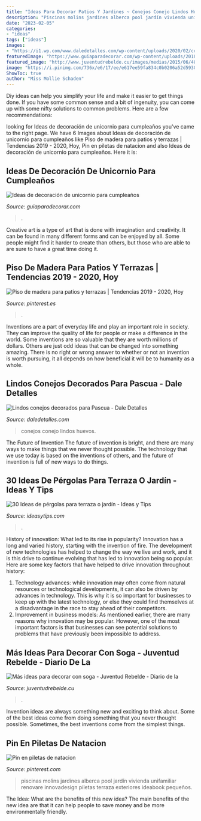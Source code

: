 ```yaml
---
title: "Ideas Para Decorar Patios Y Jardines ~ Conejos Conejo Lindos Huevos"
description: "Piscinas molins jardines alberca pool jardín vivienda unifamiliar renovare innovadesign piletas terraza exteriores ideabook pequeños"
date: "2023-02-05"
categories:
- "ideas"
tags: ["ideas"]
images:
- "https://i1.wp.com/www.daledetalles.com/wp-content/uploads/2020/02/conejos-decorados-para-pascua3-e1580866888922.jpg?resize=550%2C733&amp;ssl=1"
featuredImage: "https://www.guiaparadecorar.com/wp-content/uploads/2018/11/Ideas-de-decoracion-de-unicornio10.jpg"
featured_image: "http://www.juventudrebelde.cu/images/medias/2015/06/48478-fotografia-g.jpg"
image: "https://i.pinimg.com/736x/e6/17/ee/e617ee59fa834c0b0206a52d5930550a.jpg"
ShowToc: true
author: "Miss Mollie Schaden"
---
```



Diy ideas can help you simplify your life and make it easier to get things done. If you have some common sense and a bit of ingenuity, you can come up with some nifty solutions to common problems. Here are a few recommendations: 

	

		
looking for Ideas de decoración de unicornio para cumpleaños you've came to the right page. We have 6 Images about Ideas de decoración de unicornio para cumpleaños like Piso de madera para patios y terrazas | Tendencias 2019 - 2020, Hoy, Pin en piletas de natacion and also Ideas de decoración de unicornio para cumpleaños. Here it is:
		
    
## Ideas De Decoración De Unicornio Para Cumpleaños

<img loading=lazy src="https://www.guiaparadecorar.com/wp-content/uploads/2018/11/Ideas-de-decoracion-de-unicornio10.jpg" onerror="this.onerror=null;this.src='https://tse3.mm.bing.net/th?id=OIP.LyojVvVKUlA5vCQfShQ86wHaJ3&amp;pid=15.1';" alt="Ideas de decoración de unicornio para cumpleaños">

_Source: guiaparadecorar.com_

>. 

	

Creative art is a type of art that is done with imagination and creativity. It can be found in many different forms and can be enjoyed by all. Some people might find it harder to create than others, but those who are able to are sure to have a great time doing it.

    
## Piso De Madera Para Patios Y Terrazas | Tendencias 2019 - 2020, Hoy

<img loading=lazy src="https://i.pinimg.com/736x/e6/17/ee/e617ee59fa834c0b0206a52d5930550a.jpg" onerror="this.onerror=null;this.src='https://tse2.mm.bing.net/th?id=OIP.1S3TLk0vCr2wnZmwP82XpwHaI_&amp;pid=15.1';" alt="Piso de madera para patios y terrazas | Tendencias 2019 - 2020, Hoy">

_Source: pinterest.es_

>. 

	

Inventions are a part of everyday life and play an important role in society. They can improve the quality of life for people or make a difference in the world. Some inventions are so valuable that they are worth millions of dollars. Others are just odd ideas that can be changed into something amazing. There is no right or wrong answer to whether or not an invention is worth pursuing, it all depends on how beneficial it will be to humanity as a whole.

    
## Lindos Conejos Decorados Para Pascua - Dale Detalles

<img loading=lazy src="https://i1.wp.com/www.daledetalles.com/wp-content/uploads/2020/02/conejos-decorados-para-pascua3-e1580866888922.jpg?resize=550%2C733&amp;ssl=1" onerror="this.onerror=null;this.src='https://tse4.mm.bing.net/th?id=OIP.XwHI4B1DIjVFdj56CeE6twHaJ3&amp;pid=15.1';" alt="Lindos conejos decorados para Pascua - Dale Detalles">

_Source: daledetalles.com_

>conejos conejo lindos huevos. 

	

The Future of Invention
The future of invention is bright, and there are many ways to make things that we never thought possible. The technology that we use today is based on the inventions of others, and the future of invention is full of new ways to do things.

    
## 30 Ideas De Pérgolas Para Terraza O Jardín - Ideas Y Tips

<img loading=lazy src="https://ideasytips.com/wp-content/uploads/2020/11/pergola20.jpg" onerror="this.onerror=null;this.src='https://tse4.mm.bing.net/th?id=OIP.gNxVRyMn-cUn-rR_jVF1IwHaLI&amp;pid=15.1';" alt="30 Ideas de pérgolas para terraza o jardín - Ideas y Tips">

_Source: ideasytips.com_

>. 

	

History of innovation: What led to its rise in popularity?
Innovation has a long and varied history, starting with the invention of fire. The development of new technologies has helped to change the way we live and work, and it is this drive to continue evolving that has led to innovation being so popular. Here are some key factors that have helped to drive innovation throughout history: 
1) Technology advances: while innovation may often come from natural resources or technological developments, it can also be driven by advances in technology. This is why it is so important for businesses to keep up with the latest technology, or else they could find themselves at a disadvantage in the race to stay ahead of their competitors. 
2) Improvement in business models: As mentioned earlier, there are many reasons why innovation may be popular. However, one of the most important factors is that businesses can see potential solutions to problems that have previously been impossible to address.

    
## Más Ideas Para Decorar Con Soga - Juventud Rebelde - Diario De La

<img loading=lazy src="http://www.juventudrebelde.cu/images/medias/2015/06/48478-fotografia-g.jpg" onerror="this.onerror=null;this.src='https://tse3.mm.bing.net/th?id=OIP.PWwTVMUBElODLeIEqSNAYQHaLH&amp;pid=15.1';" alt="Más ideas para decorar con soga - Juventud Rebelde - Diario de la">

_Source: juventudrebelde.cu_

>. 

	

Invention ideas are always something new and exciting to think about. Some of the best ideas come from doing something that you never thought possible. Sometimes, the best inventions come from the simplest things.

    
## Pin En Piletas De Natacion

<img loading=lazy src="https://i.pinimg.com/736x/0e/f3/d0/0ef3d08d5ecec025deeaeecda6764faf.jpg" onerror="this.onerror=null;this.src='https://tse1.mm.bing.net/th?id=OIP.g2L0CmUPJZkuYEL7LYhEigHaE8&amp;pid=15.1';" alt="Pin en piletas de natacion">

_Source: pinterest.com_

>piscinas molins jardines alberca pool jardín vivienda unifamiliar renovare innovadesign piletas terraza exteriores ideabook pequeños. 

	

The Idea: What are the benefits of this new idea?
The main benefits of the new idea are that it can help people to save money and be more environmentally friendly.

